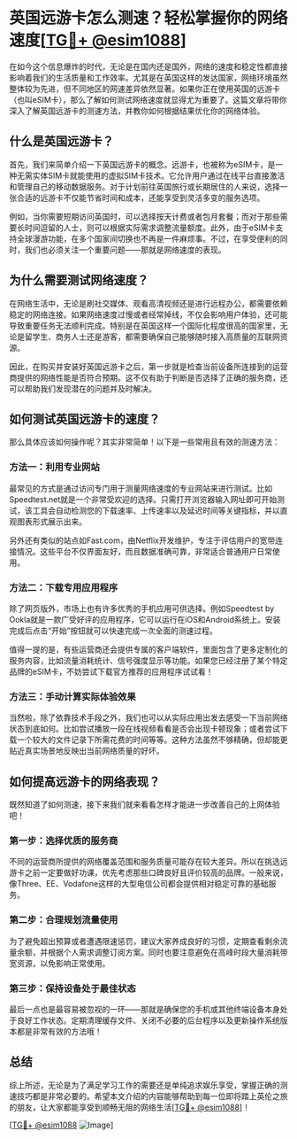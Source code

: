 # 英国远游卡怎么测速？轻松掌握你的网络速度[[TG💪+ @esim1088](https://t.me/s/esim1088)]

在如今这个信息爆炸的时代，无论是在国内还是国外，网络的速度和稳定性都直接影响着我们的生活质量和工作效率。尤其是在英国这样的发达国家，网络环境虽然整体较为先进，但不同地区的网速差异依然显著。如果你正在使用英国的远游卡（也叫eSIM卡），那么了解如何测试网络速度就显得尤为重要了。这篇文章将带你深入了解英国远游卡的测速方法，并教你如何根据结果优化你的网络体验。

## 什么是英国远游卡？

首先，我们来简单介绍一下英国远游卡的概念。远游卡，也被称为eSIM卡，是一种无需实体SIM卡就能使用的虚拟SIM卡技术。它允许用户通过在线平台直接激活和管理自己的移动数据服务。对于计划前往英国旅行或长期居住的人来说，选择一张合适的远游卡不仅能节省时间和成本，还能享受到灵活多变的服务选项。

例如，当你需要短期访问英国时，可以选择按天计费或者包月套餐；而对于那些需要长时间逗留的人士，则可以根据实际需求调整流量额度。此外，由于eSIM卡支持全球漫游功能，在多个国家间切换也不再是一件麻烦事。不过，在享受便利的同时，我们也必须关注一个重要问题——那就是网络速度的表现。

## 为什么需要测试网络速度？

在网络生活中，无论是刷社交媒体、观看高清视频还是进行远程办公，都需要依赖稳定的网络连接。如果网络速度过慢或者经常掉线，不仅会影响用户体验，还可能导致重要任务无法顺利完成。特别是在英国这样一个国际化程度很高的国家里，无论是留学生、商务人士还是游客，都需要确保自己能够随时接入高质量的互联网资源。

因此，在购买并安装好英国远游卡之后，第一步就是检查当前设备所连接到的运营商提供的网络性能是否符合预期。这不仅有助于判断是否选择了正确的服务商，还可以帮助我们发现潜在的问题并及时解决。

## 如何测试英国远游卡的速度？

那么具体应该如何操作呢？其实非常简单！以下是一些常用且有效的测速方法：

### 方法一：利用专业网站

最常见的方式是通过访问专门用于测量网络速度的专业网站来进行测试。比如Speedtest.net就是一个非常受欢迎的选择。只需打开浏览器输入网址即可开始测试，该工具会自动检测您的下载速率、上传速率以及延迟时间等关键指标，并以直观图表形式展示出来。

另外还有类似的站点如Fast.com，由Netflix开发维护，专注于评估用户的宽带连接情况。这些平台不仅界面友好，而且数据准确可靠，非常适合普通用户日常使用。

### 方法二：下载专用应用程序

除了网页版外，市场上也有许多优秀的手机应用可供选择。例如Speedtest by Ookla就是一款广受好评的应用程序，它可以运行在iOS和Android系统上。安装完成后点击“开始”按钮就可以快速完成一次全面的测速过程。

值得一提的是，有些运营商还会提供专属的客户端软件，里面包含了更多定制化的服务内容，比如流量消耗统计、信号强度显示等功能。如果您已经注册了某个特定品牌的eSIM卡，不妨尝试下载官方推荐的应用程序试试看！

### 方法三：手动计算实际体验效果

当然啦，除了依靠技术手段之外，我们也可以从实际应用出发去感受一下当前网络状态到底如何。比如尝试播放一段在线视频看看是否会出现卡顿现象；或者尝试下载一个较大的文件记录下所需花费的时间等等。这种方法虽然不够精确，但却能更贴近真实场景地反映出当前网络质量的好坏。

## 如何提高远游卡的网络表现？

既然知道了如何测速，接下来我们就来看看怎样才能进一步改善自己的上网体验吧！

### 第一步：选择优质的服务商

不同的运营商所提供的网络覆盖范围和服务质量可能存在较大差异。所以在挑选远游卡之前一定要做好功课，优先考虑那些口碑良好且评价较高的品牌。一般来说，像Three、EE、Vodafone这样的大型电信公司都会提供相对稳定可靠的基础服务。

### 第二步：合理规划流量使用

为了避免超出预算或者遭遇限速惩罚，建议大家养成良好的习惯，定期查看剩余流量余额，并根据个人需求调整订阅方案。同时也要注意避免在高峰时段大量消耗带宽资源，以免影响正常使用。

### 第三步：保持设备处于最佳状态

最后一点也是最容易被忽视的一环——那就是确保您的手机或其他终端设备本身处于良好工作状态。定期清理缓存文件、关闭不必要的后台程序以及更新操作系统版本都是非常有效的方法哦！

## 总结

综上所述，无论是为了满足学习工作的需要还是单纯追求娱乐享受，掌握正确的测速技巧都是非常必要的。希望本文介绍的内容能够帮助到每一位即将踏上英伦之旅的朋友，让大家都能享受到顺畅无阻的网络生活[[TG💪+ @esim1088](https://t.me/s/esim1088)]！

[[TG💪+ @esim1088](https://t.me/s/esim1088) ![Image](https://i.postimg.cc/4NQfJmqS/Snipaste-2025-05-13-00-14-12.png)]